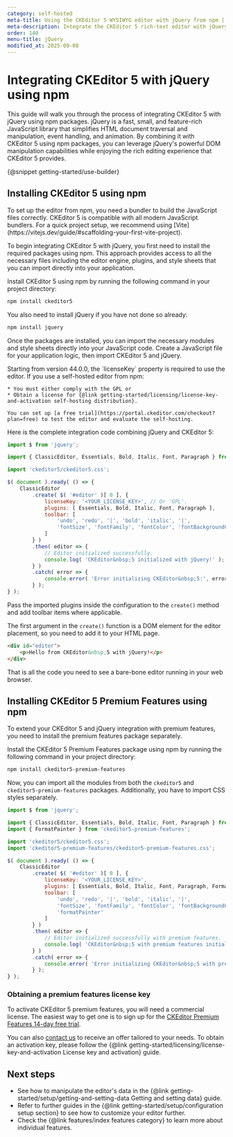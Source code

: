 ```yaml
---
category: self-hosted
meta-title: Using the CKEditor 5 WYSIWYG editor with jQuery from npm | CKEditor 5 Documentation
meta-description: Integrate the CKEditor 5 rich-text editor with jQuery using npm. Follow step-by-step instructions for fast installation and setup.
order: 140
menu-title: jQuery
modified_at: 2025-09-08
---
```


# Integrating CKEditor&nbsp;5 with jQuery using npm

This guide will walk you through the process of integrating CKEditor&nbsp;5 with jQuery using npm packages. jQuery is a fast, small, and feature-rich JavaScript library that simplifies HTML document traversal and manipulation, event handling, and animation. By combining it with CKEditor&nbsp;5 using npm packages, you can leverage jQuery's powerful DOM manipulation capabilities while enjoying the rich editing experience that CKEditor&nbsp;5 provides.

{@snippet getting-started/use-builder}

## Installing CKEditor&nbsp;5 using npm

<info-box>
	To set up the editor from npm, you need a bundler to build the JavaScript files correctly. CKEditor&nbsp;5 is compatible with all modern JavaScript bundlers. For a quick project setup, we recommend using [Vite](https://vitejs.dev/guide/#scaffolding-your-first-vite-project).
</info-box>

To begin integrating CKEditor&nbsp;5 with jQuery, you first need to install the required packages using npm. This approach provides access to all the necessary files including the editor engine, plugins, and style sheets that you can import directly into your application.

Install CKEditor&nbsp;5 using npm by running the following command in your project directory:

```bash
npm install ckeditor5
```

You also need to install jQuery if you have not done so already:

```bash
npm install jquery
```

Once the packages are installed, you can import the necessary modules and style sheets directly into your JavaScript code. Create a JavaScript file for your application logic, then import CKEditor&nbsp;5 and jQuery.

<info-box>
	Starting from version 44.0.0, the `licenseKey` property is required to use the editor. If you use a self-hosted editor from npm:

	* You must either comply with the GPL or
	* Obtain a license for {@link getting-started/licensing/license-key-and-activation self-hosting distribution}.

	You can set up [a free trial](https://portal.ckeditor.com/checkout?plan=free) to test the editor and evaluate the self-hosting.
</info-box>

Here is the complete integration code combining jQuery and CKEditor&nbsp;5:

```javascript
import $ from 'jquery';

import { ClassicEditor, Essentials, Bold, Italic, Font, Paragraph } from 'ckeditor5';

import 'ckeditor5/ckeditor5.css';

$( document ).ready( () => {
	ClassicEditor
		.create( $( '#editor' )[ 0 ], {
			licenseKey: '<YOUR_LICENSE_KEY>', // Or 'GPL'.
			plugins: [ Essentials, Bold, Italic, Font, Paragraph ],
			toolbar: [
				'undo', 'redo', '|', 'bold', 'italic', '|',
				'fontSize', 'fontFamily', 'fontColor', 'fontBackgroundColor'
			]
		} )
		.then( editor => {
			// Editor initialized successfully.
			console.log( 'CKEditor&nbsp;5 initialized with jQuery!' );
		} )
		.catch( error => {
			console.error( 'Error initializing CKEditor&nbsp;5:', error );
		} );
} );
```

Pass the imported plugins inside the configuration to the `create()` method and add toolbar items where applicable.

The first argument in the `create()` function is a DOM element for the editor placement, so you need to add it to your HTML page.

```html
<div id="editor">
	<p>Hello from CKEditor&nbsp;5 with jQuery!</p>
</div>
```

That is all the code you need to see a bare-bone editor running in your web browser.

## Installing CKEditor&nbsp;5 Premium Features using npm

To extend your CKEditor&nbsp;5 and jQuery integration with premium features, you need to install the premium features package separately.

Install the CKEditor&nbsp;5 Premium Features package using npm by running the following command in your project directory:

```bash
npm install ckeditor5-premium-features
```

Now, you can import all the modules from both the `ckeditor5` and `ckeditor5-premium-features` packages. Additionally, you have to import CSS styles separately.

```javascript
import $ from 'jquery';

import { ClassicEditor, Essentials, Bold, Italic, Font, Paragraph } from 'ckeditor5';
import { FormatPainter } from 'ckeditor5-premium-features';

import 'ckeditor5/ckeditor5.css';
import 'ckeditor5-premium-features/ckeditor5-premium-features.css';

$( document ).ready( () => {
	ClassicEditor
		.create( $( '#editor' )[ 0 ], {
			licenseKey: '<YOUR_LICENSE_KEY>',
			plugins: [ Essentials, Bold, Italic, Font, Paragraph, FormatPainter ],
			toolbar: [
				'undo', 'redo', '|', 'bold', 'italic', '|',
				'fontSize', 'fontFamily', 'fontColor', 'fontBackgroundColor', '|',
				'formatPainter'
			]
		} )
		.then( editor => {
			// Editor initialized successfully with premium features.
			console.log( 'CKEditor&nbsp;5 with premium features initialized using jQuery!' );
		} )
		.catch( error => {
			console.error( 'Error initializing CKEditor&nbsp;5 with premium features:', error );
		} );
} );
```

### Obtaining a premium features license key

To activate CKEditor&nbsp;5 premium features, you will need a commercial license. The easiest way to get one is to sign up for the [CKEditor Premium Features 14-day free trial](https://portal.ckeditor.com/checkout?plan=free).

You can also [contact us](https://ckeditor.com/contact/?sales=true#contact-form) to receive an offer tailored to your needs. To obtain an activation key, please follow the {@link getting-started/licensing/license-key-and-activation License key and activation} guide.

## Next steps

* See how to manipulate the editor's data in the {@link getting-started/setup/getting-and-setting-data Getting and setting data} guide.
* Refer to further guides in the {@link getting-started/setup/configuration setup section} to see how to customize your editor further.
* Check the {@link features/index features category} to learn more about individual features.
